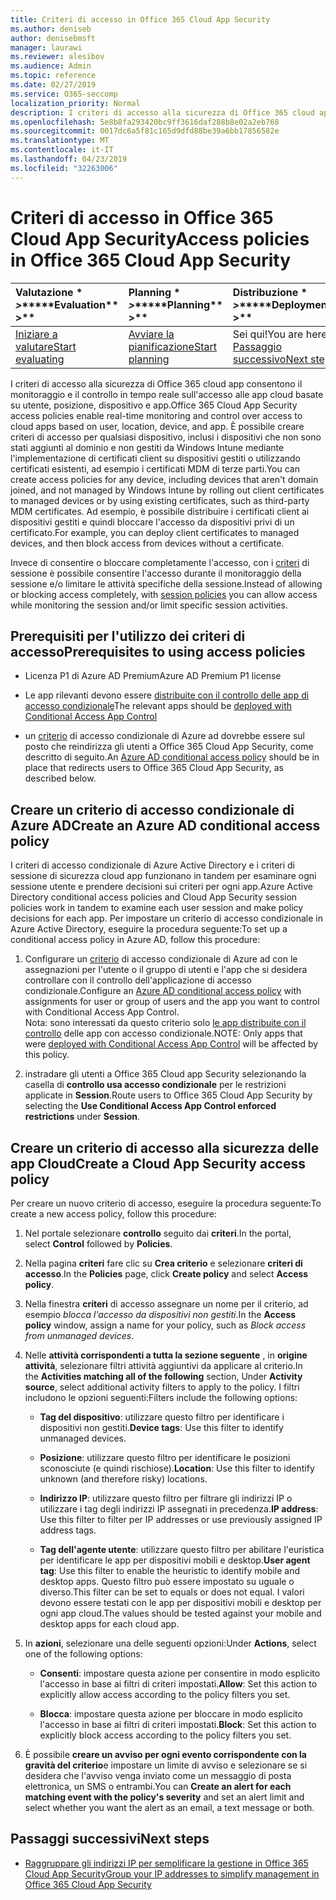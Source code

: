```yaml
---
title: Criteri di accesso in Office 365 Cloud App Security
ms.author: deniseb
author: denisebmsft
manager: laurawi
ms.reviewer: alesibov
ms.audience: Admin
ms.topic: reference
ms.date: 02/27/2019
ms.service: O365-seccomp
localization_priority: Normal
description: I criteri di accesso alla sicurezza di Office 365 cloud app consentono il monitoraggio e il controllo in tempo reale sull'accesso alle app cloud basate su utente, posizione, dispositivo e app. È possibile creare criteri di accesso per qualsiasi dispositivo, inclusi i dispositivi che non sono stati aggiunti al dominio e non gestiti da Windows Intune mediante l'implementazione di certificati client su dispositivi gestiti o utilizzando certificati esistenti, ad esempio i certificati MDM di terze parti. Ad esempio, è possibile distribuire i certificati client ai dispositivi gestiti e quindi bloccare l'accesso da dispositivi privi di un certificato.
ms.openlocfilehash: 5e8b8fa293420bc9ff3616daf288b8e02a2eb768
ms.sourcegitcommit: 0017dc6a5f81c165d9dfd88be39a6bb17856582e
ms.translationtype: MT
ms.contentlocale: it-IT
ms.lasthandoff: 04/23/2019
ms.locfileid: "32263006"
---
```

# <a name="access-policies-in-office-365-cloud-app-security"></a><span data-ttu-id="061cd-105">Criteri di accesso in Office 365 Cloud App Security</span><span class="sxs-lookup"><span data-stu-id="061cd-105">Access policies in Office 365 Cloud App Security</span></span>

|<span data-ttu-id="061cd-106">Valutazione \* *\>*\*</span><span class="sxs-lookup"><span data-stu-id="061cd-106">\*\*\*\*Evaluation\*\* \>\*\*</span></span>|<span data-ttu-id="061cd-107">Planning \* *\>*\*</span><span class="sxs-lookup"><span data-stu-id="061cd-107">\*\*\*\*Planning\*\* \>\*\*</span></span>|<span data-ttu-id="061cd-108">Distribuzione \* *\>*\*</span><span class="sxs-lookup"><span data-stu-id="061cd-108">\*\*\*\*Deployment\*\* \>\*\*</span></span>|<span data-ttu-id="061cd-109">Utilizzo \* \* \* \*</span><span class="sxs-lookup"><span data-stu-id="061cd-109">\*\*\*\*Utilization\*\*\*\*</span></span>|
|:-----|:-----|:-----|:-----|
|[<span data-ttu-id="061cd-110">Iniziare a valutare</span><span class="sxs-lookup"><span data-stu-id="061cd-110">Start evaluating</span></span>](office-365-cas-overview.md) <br/> |[<span data-ttu-id="061cd-111">Avviare la pianificazione</span><span class="sxs-lookup"><span data-stu-id="061cd-111">Start planning</span></span>](get-ready-for-office-365-cas.md) <br/> |<span data-ttu-id="061cd-112">Sei qui!</span><span class="sxs-lookup"><span data-stu-id="061cd-112">You are here!</span></span>  <br/> [<span data-ttu-id="061cd-113">Passaggio successivo</span><span class="sxs-lookup"><span data-stu-id="061cd-113">Next step</span></span>](group-your-ip-addresses-in-ocas.md) <br/> |[<span data-ttu-id="061cd-114">Iniziare a utilizzare</span><span class="sxs-lookup"><span data-stu-id="061cd-114">Start utilizing</span></span>](utilization-activities-for-ocas.md) <br/> |

<span data-ttu-id="061cd-115">I criteri di accesso alla sicurezza di Office 365 cloud app consentono il monitoraggio e il controllo in tempo reale sull'accesso alle app cloud basate su utente, posizione, dispositivo e app.</span><span class="sxs-lookup"><span data-stu-id="061cd-115">Office 365 Cloud App Security access policies enable real-time monitoring and control over access to cloud apps based on user, location, device, and app.</span></span> <span data-ttu-id="061cd-116">È possibile creare criteri di accesso per qualsiasi dispositivo, inclusi i dispositivi che non sono stati aggiunti al dominio e non gestiti da Windows Intune mediante l'implementazione di certificati client su dispositivi gestiti o utilizzando certificati esistenti, ad esempio i certificati MDM di terze parti.</span><span class="sxs-lookup"><span data-stu-id="061cd-116">You can create access policies for any device, including devices that aren't domain joined, and not managed by Windows Intune by rolling out client certificates to managed devices or by using existing certificates, such as third-party MDM certificates.</span></span> <span data-ttu-id="061cd-117">Ad esempio, è possibile distribuire i certificati client ai dispositivi gestiti e quindi bloccare l'accesso da dispositivi privi di un certificato.</span><span class="sxs-lookup"><span data-stu-id="061cd-117">For example, you can deploy client certificates to managed devices, and then block access from devices without a certificate.</span></span>

<span data-ttu-id="061cd-118">Invece di consentire o bloccare completamente l'accesso, con i [criteri](ocas-session-policies.md) di sessione è possibile consentire l'accesso durante il monitoraggio della sessione e/o limitare le attività specifiche della sessione.</span><span class="sxs-lookup"><span data-stu-id="061cd-118">Instead of allowing or blocking access completely, with [session policies](ocas-session-policies.md) you can allow access while monitoring the session and/or limit specific session activities.</span></span>

## <a name="prerequisites-to-using-access-policies"></a><span data-ttu-id="061cd-119">Prerequisiti per l'utilizzo dei criteri di accesso</span><span class="sxs-lookup"><span data-stu-id="061cd-119">Prerequisites to using access policies</span></span>

- <span data-ttu-id="061cd-120">Licenza P1 di Azure AD Premium</span><span class="sxs-lookup"><span data-stu-id="061cd-120">Azure AD Premium P1 license</span></span>

- <span data-ttu-id="061cd-121">Le app rilevanti devono essere [distribuite con il controllo delle app di accesso condizionale](https://docs.microsoft.com/en-us/cloud-app-security/proxy-deployment-aad)</span><span class="sxs-lookup"><span data-stu-id="061cd-121">The relevant apps should be [deployed with Conditional Access App Control](https://docs.microsoft.com/en-us/cloud-app-security/proxy-deployment-aad)</span></span>

- <span data-ttu-id="061cd-122">un [criterio](https://docs.microsoft.com/azure/active-directory/active-directory-conditional-access-azure-portal) di accesso condizionale di Azure ad dovrebbe essere sul posto che reindirizza gli utenti a Office 365 Cloud App Security, come descritto di seguito.</span><span class="sxs-lookup"><span data-stu-id="061cd-122">An [Azure AD conditional access policy](https://docs.microsoft.com/azure/active-directory/active-directory-conditional-access-azure-portal) should be in place that redirects users to Office 365 Cloud App Security, as described below.</span></span>

## <a name="create-an-azure-ad-conditional-access-policy"></a><span data-ttu-id="061cd-123">Creare un criterio di accesso condizionale di Azure AD</span><span class="sxs-lookup"><span data-stu-id="061cd-123">Create an Azure AD conditional access policy</span></span>

<span data-ttu-id="061cd-124">I criteri di accesso condizionale di Azure Active Directory e i criteri di sessione di sicurezza cloud app funzionano in tandem per esaminare ogni sessione utente e prendere decisioni sui criteri per ogni app.</span><span class="sxs-lookup"><span data-stu-id="061cd-124">Azure Active Directory conditional access policies and Cloud App Security session policies work in tandem to examine each user session and make policy decisions for each app.</span></span> <span data-ttu-id="061cd-125">Per impostare un criterio di accesso condizionale in Azure Active Directory, eseguire la procedura seguente:</span><span class="sxs-lookup"><span data-stu-id="061cd-125">To set up a conditional access policy in Azure AD, follow this procedure:</span></span>

1. <span data-ttu-id="061cd-126">Configurare un [criterio](https://docs.microsoft.com/azure/active-directory/active-directory-conditional-access-azure-portal) di accesso condizionale di Azure ad con le assegnazioni per l'utente o il gruppo di utenti e l'app che si desidera controllare con il controllo dell'applicazione di accesso condizionale.</span><span class="sxs-lookup"><span data-stu-id="061cd-126">Configure an [Azure AD conditional access policy](https://docs.microsoft.com/azure/active-directory/active-directory-conditional-access-azure-portal) with assignments for user or group of users and the app you want to control with Conditional Access App Control.</span></span><br><span data-ttu-id="061cd-127">Nota: sono interessati da questo criterio solo [le app distribuite con il controllo](https://docs.microsoft.com/cloud-app-security/proxy-deployment-aad) delle app con accesso condizionale.</span><span class="sxs-lookup"><span data-stu-id="061cd-127">NOTE: Only apps that were [deployed with Conditional Access App Control](https://docs.microsoft.com/cloud-app-security/proxy-deployment-aad) will be affected by this policy.</span></span>

2. <span data-ttu-id="061cd-128">instradare gli utenti a Office 365 Cloud app Security selezionando la casella di **controllo usa accesso condizionale** per le restrizioni applicate in **Session**.</span><span class="sxs-lookup"><span data-stu-id="061cd-128">Route users to Office 365 Cloud App Security by selecting the **Use Conditional Access App Control enforced restrictions** under **Session**.</span></span>

## <a name="create-a-cloud-app-security-access-policy"></a><span data-ttu-id="061cd-129">Creare un criterio di accesso alla sicurezza delle app Cloud</span><span class="sxs-lookup"><span data-stu-id="061cd-129">Create a Cloud App Security access policy</span></span>

<span data-ttu-id="061cd-130">Per creare un nuovo criterio di accesso, eseguire la procedura seguente:</span><span class="sxs-lookup"><span data-stu-id="061cd-130">To create a new access policy, follow this procedure:</span></span>

1. <span data-ttu-id="061cd-131">Nel portale selezionare **controllo** seguito dai **criteri**.</span><span class="sxs-lookup"><span data-stu-id="061cd-131">In the portal, select **Control** followed by **Policies**.</span></span>

2. <span data-ttu-id="061cd-132">Nella pagina **criteri** fare clic su **Crea criterio** e selezionare **criteri di accesso**.</span><span class="sxs-lookup"><span data-stu-id="061cd-132">In the **Policies** page, click **Create policy** and select **Access policy**.</span></span>

3. <span data-ttu-id="061cd-133">Nella finestra **criteri** di accesso assegnare un nome per il criterio, ad esempio *blocca l'accesso da dispositivi non gestiti*.</span><span class="sxs-lookup"><span data-stu-id="061cd-133">In the **Access policy** window, assign a name for your policy, such as *Block access from unmanaged devices*.</span></span>

4. <span data-ttu-id="061cd-134">Nelle **attività corrispondenti a tutta la sezione seguente** , in **origine attività**, selezionare filtri attività aggiuntivi da applicare al criterio.</span><span class="sxs-lookup"><span data-stu-id="061cd-134">In the **Activities matching all of the following** section, Under **Activity source**, select additional activity filters to apply to the policy.</span></span> <span data-ttu-id="061cd-135">I filtri includono le opzioni seguenti:</span><span class="sxs-lookup"><span data-stu-id="061cd-135">Filters include the following options:</span></span>
    
    - <span data-ttu-id="061cd-136">**Tag del dispositivo**: utilizzare questo filtro per identificare i dispositivi non gestiti.</span><span class="sxs-lookup"><span data-stu-id="061cd-136">**Device tags**: Use this filter to identify unmanaged devices.</span></span>
    
    - <span data-ttu-id="061cd-137">**Posizione**: utilizzare questo filtro per identificare le posizioni sconosciute (e quindi rischiose).</span><span class="sxs-lookup"><span data-stu-id="061cd-137">**Location**: Use this filter to identify unknown (and therefore risky) locations.</span></span>
    
    - <span data-ttu-id="061cd-138">**Indirizzo IP**: utilizzare questo filtro per filtrare gli indirizzi IP o utilizzare i tag degli indirizzi IP assegnati in precedenza.</span><span class="sxs-lookup"><span data-stu-id="061cd-138">**IP address**: Use this filter to filter per IP addresses or use previously assigned IP address tags.</span></span>
    
    - <span data-ttu-id="061cd-139">**Tag dell'agente utente**: utilizzare questo filtro per abilitare l'euristica per identificare le app per dispositivi mobili e desktop.</span><span class="sxs-lookup"><span data-stu-id="061cd-139">**User agent tag**: Use this filter to enable the heuristic to identify mobile and desktop apps.</span></span> <span data-ttu-id="061cd-140">Questo filtro può essere impostato su uguale o diverso.</span><span class="sxs-lookup"><span data-stu-id="061cd-140">This filter can be set to equals or does not equal.</span></span> <span data-ttu-id="061cd-141">I valori devono essere testati con le app per dispositivi mobili e desktop per ogni app cloud.</span><span class="sxs-lookup"><span data-stu-id="061cd-141">The values should be tested against your mobile and desktop apps for each cloud app.</span></span>

5. <span data-ttu-id="061cd-142">In **azioni**, selezionare una delle seguenti opzioni:</span><span class="sxs-lookup"><span data-stu-id="061cd-142">Under **Actions**, select one of the following options:</span></span>
    
    - <span data-ttu-id="061cd-143">**Consenti**: impostare questa azione per consentire in modo esplicito l'accesso in base ai filtri di criteri impostati.</span><span class="sxs-lookup"><span data-stu-id="061cd-143">**Allow**: Set this action to explicitly allow access according to the policy filters you set.</span></span>
    
    - <span data-ttu-id="061cd-144">**Blocca**: impostare questa azione per bloccare in modo esplicito l'accesso in base ai filtri di criteri impostati.</span><span class="sxs-lookup"><span data-stu-id="061cd-144">**Block**: Set this action to explicitly block access according to the policy filters you set.</span></span>

6. <span data-ttu-id="061cd-145">È possibile **creare un avviso per ogni evento corrispondente con la gravità del criterio**e impostare un limite di avviso e selezionare se si desidera che l'avviso venga inviato come un messaggio di posta elettronica, un SMS o entrambi.</span><span class="sxs-lookup"><span data-stu-id="061cd-145">You can **Create an alert for each matching event with the policy's severity** and set an alert limit and select whether you want the alert as an email, a text message or both.</span></span>

## <a name="next-steps"></a><span data-ttu-id="061cd-146">Passaggi successivi</span><span class="sxs-lookup"><span data-stu-id="061cd-146">Next steps</span></span>

- [<span data-ttu-id="061cd-147">Raggruppare gli indirizzi IP per semplificare la gestione in Office 365 Cloud App Security</span><span class="sxs-lookup"><span data-stu-id="061cd-147">Group your IP addresses to simplify management in Office 365 Cloud App Security</span></span>](group-your-ip-addresses-in-ocas.md)